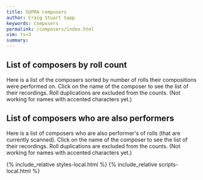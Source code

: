 ```yaml
---
title: SUPRA composers
author: Craig Stuart Sapp
keywords: composers
permalink: /composers/index.html
vim: ts=3
summary: 
---
```


<a name="Composers"></a>
<article>
<h2> List of composers by roll count</h2>
Here is a list of the composers sorted by number of rolls their
compositions were performed on.  Click on the name of the composer
to see the list of their recordings.  Roll duplications
are excluded from the counts. (Not working for names with
accented characters yet.)
<div id="composers"></div>
</article>


<a name="Dual"></a>
<article>
<h2> List of composers who are also performers </h2>
Here is a list of composers who are also performer's of rolls (that are currently scanned).
Click on the name of the composer to see the list of their recordings.  Roll duplications
are excluded from the counts. (Not working for names with accented characters yet.)
<div id="dual"></div>
</article>

{% include_relative styles-local.html %}
{% include_relative scripts-local.html %}



